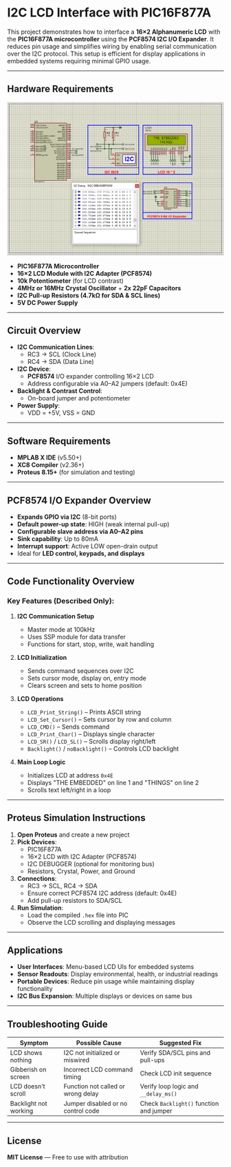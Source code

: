 # I2C LCD Interface with PIC16F877A

This project demonstrates how to interface a **16×2 Alphanumeric LCD** with the **PIC16F877A microcontroller** using the **PCF8574 I2C I/O Expander**. It reduces pin usage and simplifies wiring by enabling serial communication over the I2C protocol. This setup is efficient for display applications in embedded systems requiring minimal GPIO usage.

---

## Hardware Requirements  
![PIC16F877 I2C LCD Circuit](circuit.png)  
- **PIC16F877A Microcontroller**  
- **16×2 LCD Module with I2C Adapter (PCF8574)**  
- **10k Potentiometer** (for LCD contrast)  
- **4MHz or 16MHz Crystal Oscillator** + **2x 22pF Capacitors**  
- **I2C Pull-up Resistors (4.7kΩ for SDA & SCL lines)**  
- **5V DC Power Supply**

---

## Circuit Overview  
- **I2C Communication Lines**:  
  - RC3 → SCL (Clock Line)  
  - RC4 → SDA (Data Line)  
- **I2C Device**:  
  - **PCF8574** I/O expander controlling 16×2 LCD  
  - Address configurable via A0–A2 jumpers (default: 0x4E)  
- **Backlight & Contrast Control**:  
  - On-board jumper and potentiometer  
- **Power Supply**:  
  - VDD = +5V, VSS = GND

---

## Software Requirements  
- **MPLAB X IDE** (v5.50+)  
- **XC8 Compiler** (v2.36+)  
- **Proteus 8.15+** (for simulation and testing)

---

## PCF8574 I/O Expander Overview  
- **Expands GPIO via I2C** (8-bit ports)  
- **Default power-up state**: HIGH (weak internal pull-up)  
- **Configurable slave address via A0–A2 pins**  
- **Sink capability**: Up to 80mA  
- **Interrupt support**: Active LOW open-drain output  
- Ideal for **LED control, keypads, and displays**

---

## Code Functionality Overview  
### Key Features (Described Only):

1. **I2C Communication Setup**  
   - Master mode at 100kHz  
   - Uses SSP module for data transfer  
   - Functions for start, stop, write, wait handling

2. **LCD Initialization**  
   - Sends command sequences over I2C  
   - Sets cursor mode, display on, entry mode  
   - Clears screen and sets to home position  

3. **LCD Operations**  
   - `LCD_Print_String()` – Prints ASCII string  
   - `LCD_Set_Cursor()` – Sets cursor by row and column  
   - `LCD_CMD()` – Sends command  
   - `LCD_Print_Char()` – Displays single character  
   - `LCD_SR()` / `LCD_SL()` – Scrolls display right/left  
   - `Backlight()` / `noBacklight()` – Controls LCD backlight  

4. **Main Loop Logic**  
   - Initializes LCD at address `0x4E`  
   - Displays "THE EMBEDDED" on line 1 and "THINGS" on line 2  
   - Scrolls text left/right in a loop  

---

## Proteus Simulation Instructions  
1. **Open Proteus** and create a new project  
2. **Pick Devices**:  
   - PIC16F877A  
   - 16×2 LCD with I2C Adapter (PCF8574)  
   - I2C DEBUGGER (optional for monitoring bus)  
   - Resistors, Crystal, Power, and Ground  
3. **Connections**:  
   - RC3 → SCL, RC4 → SDA  
   - Ensure correct PCF8574 I2C address (default: 0x4E)  
   - Add pull-up resistors to SDA/SCL  
4. **Run Simulation**:  
   - Load the compiled `.hex` file into PIC  
   - Observe the LCD scrolling and displaying messages  

---

## Applications  
- **User Interfaces**: Menu-based LCD UIs for embedded systems  
- **Sensor Readouts**: Display environmental, health, or industrial readings  
- **Portable Devices**: Reduce pin usage while maintaining display functionality  
- **I2C Bus Expansion**: Multiple displays or devices on same bus  

---

## Troubleshooting Guide

| Symptom                  | Possible Cause                    | Suggested Fix                        |
|--------------------------|------------------------------------|--------------------------------------|
| LCD shows nothing        | I2C not initialized or miswired    | Verify SDA/SCL pins and pull-ups     |
| Gibberish on screen      | Incorrect LCD command timing       | Check LCD init sequence              |
| LCD doesn't scroll       | Function not called or wrong delay | Verify loop logic and `__delay_ms()` |
| Backlight not working    | Jumper disabled or no control code | Check `Backlight()` function and jumper|

---

## License  
**MIT License** — Free to use with attribution
